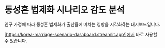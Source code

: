 # 동성혼 법제화 시나리오 감도 분석

인구 가정에 따라 동성혼 법제화가 출산율에 미치는 영향을 시각화하는 대시보드입니다.

[https://korea-marriage-scenario-dashboard.streamlit.app/]에서 바로 사용할 수 있습니다.
